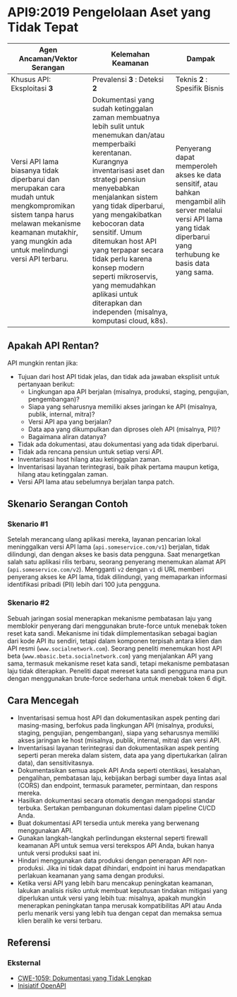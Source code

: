 # API9:2019 Pengelolaan Aset yang Tidak Tepat

| Agen Ancaman/Vektor Serangan | Kelemahan Keamanan | Dampak |
| - | - | - |
| Khusus API: Eksploitasi **3** | Prevalensi **3** : Deteksi **2** | Teknis **2** : Spesifik Bisnis |
| Versi API lama biasanya tidak diperbarui dan merupakan cara mudah untuk mengkompromikan sistem tanpa harus melawan mekanisme keamanan mutakhir, yang mungkin ada untuk melindungi versi API terbaru. | Dokumentasi yang sudah ketinggalan zaman membuatnya lebih sulit untuk menemukan dan/atau memperbaiki kerentanan. Kurangnya inventarisasi aset dan strategi pensiun menyebabkan menjalankan sistem yang tidak diperbarui, yang mengakibatkan kebocoran data sensitif. Umum ditemukan host API yang terpapar secara tidak perlu karena konsep modern seperti mikroservis, yang memudahkan aplikasi untuk diterapkan dan independen (misalnya, komputasi cloud, k8s). | Penyerang dapat memperoleh akses ke data sensitif, atau bahkan mengambil alih server melalui versi API lama yang tidak diperbarui yang terhubung ke basis data yang sama. |

## Apakah API Rentan?

API mungkin rentan jika:

* Tujuan dari host API tidak jelas, dan tidak ada jawaban eksplisit untuk pertanyaan berikut:
    * Lingkungan apa API berjalan (misalnya, produksi, staging, pengujian, pengembangan)?
    * Siapa yang seharusnya memiliki akses jaringan ke API (misalnya, publik, internal, mitra)?
    * Versi API apa yang berjalan?
    * Data apa yang dikumpulkan dan diproses oleh API (misalnya, PII)?
    * Bagaimana aliran datanya?
* Tidak ada dokumentasi, atau dokumentasi yang ada tidak diperbarui.
* Tidak ada rencana pensiun untuk setiap versi API.  
* Inventarisasi host hilang atau ketinggalan zaman.
* Inventarisasi layanan terintegrasi, baik pihak pertama maupun ketiga, hilang atau ketinggalan zaman. 
* Versi API lama atau sebelumnya berjalan tanpa patch.

## Skenario Serangan Contoh

### Skenario #1

Setelah merancang ulang aplikasi mereka, layanan pencarian lokal meninggalkan versi API lama (`api.someservice.com/v1`) berjalan, tidak dilindungi, dan dengan akses ke basis data pengguna. Saat menargetkan salah satu aplikasi rilis terbaru, seorang penyerang menemukan alamat API (`api.someservice.com/v2`). Mengganti `v2` dengan `v1` di URL memberi penyerang akses ke API lama, tidak dilindungi, yang memaparkan informasi identifikasi pribadi (PII) lebih dari 100 juta pengguna.

### Skenario #2

Sebuah jaringan sosial menerapkan mekanisme pembatasan laju yang memblokir penyerang dari menggunakan brute-force untuk menebak token reset kata sandi. Mekanisme ini tidak diimplementasikan sebagai bagian dari kode API itu sendiri, tetapi dalam komponen terpisah antara klien dan API resmi (`www.socialnetwork.com`). Seorang peneliti menemukan host API beta (`www.mbasic.beta.socialnetwork.com`) yang menjalankan API yang sama, termasuk mekanisme reset kata sandi, tetapi mekanisme pembatasan laju tidak diterapkan. Peneliti dapat mereset kata sandi pengguna mana pun dengan menggunakan brute-force sederhana untuk menebak token 6 digit.

## Cara Mencegah

* Inventarisasi semua host API dan dokumentasikan aspek penting dari masing-masing, berfokus pada lingkungan API (misalnya, produksi, staging, pengujian, pengembangan), siapa yang seharusnya memiliki akses jaringan ke host (misalnya, publik, internal, mitra) dan versi API.
* Inventarisasi layanan terintegrasi dan dokumentasikan aspek penting seperti peran mereka dalam sistem, data apa yang dipertukarkan (aliran data), dan sensitivitasnya.  
* Dokumentasikan semua aspek API Anda seperti otentikasi, kesalahan, pengalihan, pembatasan laju, kebijakan berbagi sumber daya lintas asal (CORS) dan endpoint, termasuk parameter, permintaan, dan respons mereka.
* Hasilkan dokumentasi secara otomatis dengan mengadopsi standar terbuka. Sertakan pembangunan dokumentasi dalam pipeline CI/CD Anda.
* Buat dokumentasi API tersedia untuk mereka yang berwenang menggunakan API.
* Gunakan langkah-langkah perlindungan eksternal seperti firewall keamanan API untuk semua versi terekspos API Anda, bukan hanya untuk versi produksi saat ini.
* Hindari menggunakan data produksi dengan penerapan API non-produksi. Jika ini tidak dapat dihindari, endpoint ini harus mendapatkan perlakuan keamanan yang sama dengan produksi.
* Ketika versi API yang lebih baru mencakup peningkatan keamanan, lakukan analisis risiko untuk membuat keputusan tindakan mitigasi yang diperlukan untuk versi yang lebih tua: misalnya, apakah mungkin menerapkan peningkatan tanpa merusak kompatibilitas API atau Anda perlu menarik versi yang lebih tua dengan cepat dan memaksa semua klien beralih ke versi terbaru.

## Referensi

### Eksternal 

* [CWE-1059: Dokumentasi yang Tidak Lengkap][1] 
* [Inisiatif OpenAPI][2]

[1]: https://cwe.mitre.org/data/definitions/1059.html
[2]: https://www.openapis.org/
